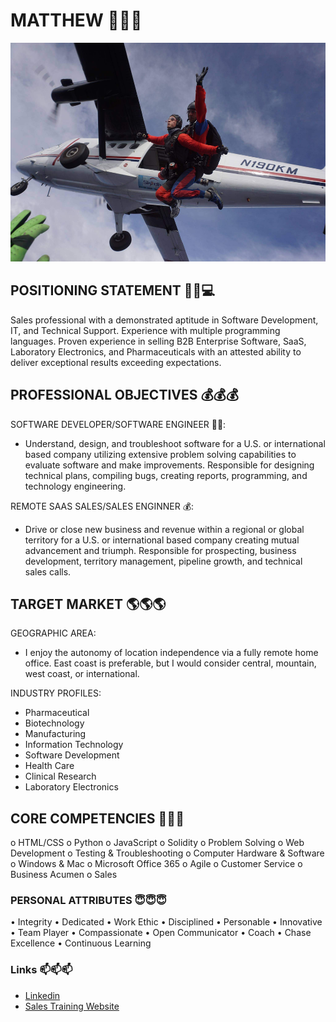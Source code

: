 # MATTHEW 👋👋👋

<img src="Images\Skydive.jpg" alt="Skydive" width="600" height="350">

## POSITIONING STATEMENT 🧬👔💻
Sales professional with a demonstrated aptitude in Software Development, IT, and Technical Support. Experience with multiple programming languages. Proven experience in selling B2B Enterprise Software, SaaS, Laboratory Electronics, and Pharmaceuticals with an attested ability to deliver exceptional results exceeding expectations.

## PROFESSIONAL OBJECTIVES 💰💰💰
SOFTWARE DEVELOPER/SOFTWARE ENGINEER 👨‍💻: 
- Understand, design, and troubleshoot software for a 
U.S. or international based company utilizing extensive problem solving capabilities to evaluate software and make improvements. Responsible for designing technical plans, compiling bugs, creating reports, programming, and technology engineering.    

REMOTE SAAS SALES/SALES ENGINNER 💰:
- Drive or close new business and revenue within a regional or global territory for a U.S. or international based company creating mutual advancement and triumph. Responsible for prospecting, business development, territory management, pipeline growth, and technical sales calls.

## TARGET MARKET 🌎🌎🌎
GEOGRAPHIC AREA: 
- I enjoy the autonomy of location independence via a fully remote home office. East coast is preferable, but I would consider central, mountain, west coast, or international.

INDUSTRY PROFILES:

- Pharmaceutical
- Biotechnology
- Manufacturing
- Information Technology
- Software Development
- Health Care
- Clinical Research
- Laboratory Electronics


## CORE COMPETENCIES 🧠🧠🧠
o	HTML/CSS
o	Python
o	JavaScript
o	Solidity
o	Problem Solving
o	Web Development
o	Testing & Troubleshooting
o	Computer Hardware & Software
o	Windows & Mac
o	Microsoft Office 365
o	Agile
o	Customer Service
o	Business Acumen
o	Sales

### PERSONAL ATTRIBUTES 😇😇😇
• Integrity
• Dedicated
• Work Ethic
• Disciplined
• Personable
• Innovative
• Team Player
• Compassionate
• Open Communicator
• Coach
• Chase Excellence
• Continuous Learning

### Links 📫📫📫
- <a href= "https://www.linkedin.com/in/matthew-s-07410b206/">Linkedin</a>
- <a href= "https://insidesalestraining.github.io/">Sales Training Website</a>



<!--
**mtscott3/mtscott3** is a ✨ _special_ ✨ repository because its `README.md` (this file) appears on your GitHub profile.

Here are some ideas to get you started:

- 🔭 I’m currently working on ...
- 🌱 I’m currently learning ...
- 👯 I’m looking to collaborate on ...
- 🤔 I’m looking for help with ...
- 💬 Ask me about ...
- 📫 How to reach me: ...
- 😄 Pronouns: ...
- ⚡ Fun fact: ...
-->
